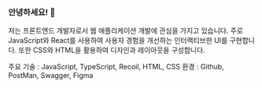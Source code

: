 ### 안녕하세요! 👋

저는 프론트엔드 개발자로서 웹 애플리케이션 개발에 관심을 가지고 있습니다. 주로 JavaScript와 React를 사용하여 사용자 경험을 개선하는 인터랙티브한 UI를 구현합니다. 또한 CSS와 HTML을 활용하여 디자인과 레이아웃을 구성합니다.

주요 기술 : JavaScript, TypeScript, Recoil, HTML, CSS
환경 : Github, PostMan, Swagger, Figma
